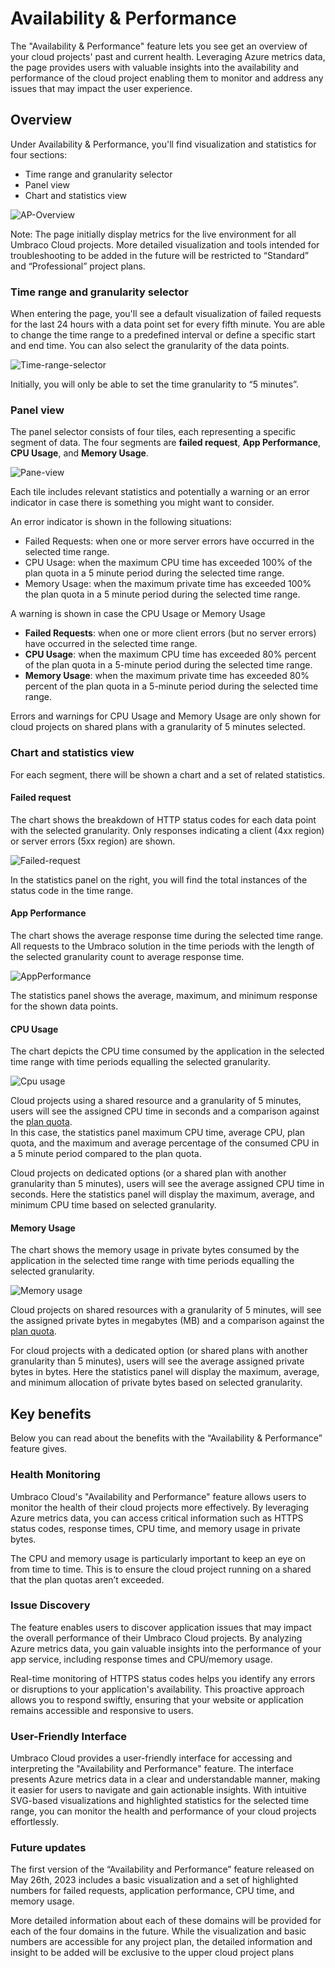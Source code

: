 # Availability & Performance


The "Availability & Performance" feature lets you see get an overview of your cloud projects' past and current health. Leveraging Azure metrics data, the page provides users with valuable insights into the availability and performance of the cloud project enabling them to monitor and address any issues that may impact the user experience.

## Overview

Under Availability & Performance, you'll find visualization and statistics for four sections:

- Time range and granularity selector
- Panel view
- Chart and statistics view

![AP-Overview](../images/AP-Overview.png)

Note: The page initially display metrics for the live environment for all Umbraco Cloud projects. More detailed visualization and tools intended for troubleshooting to be added in the future will be restricted to “Standard” and “Professional” project plans.

### Time range and granularity selector

When entering the page, you'll see a default visualization of failed requests for the last 24 hours with a data point set for every fifth minute. You are able to change the time range to a predefined interval or define a specific start and end time. You can also select the granularity of the data points.

![Time-range-selector](../images/AP-time-range-selector.png)

Initially, you will only be able to set the time granularity to “5 minutes”.

### Panel view

The panel selector consists of four tiles, each representing a specific segment of data. The four segments are **failed request**, **App Performance**, **CPU Usage**, and **Memory Usage**.

![Pane-view](../images/AP-Panel-Selector.png)

Each tile includes relevant statistics and potentially a warning or an error indicator in case there is something you might want to consider.

An error indicator is shown in the following situations:
- Failed Requests: when one or more server errors have occurred in the selected time range.
- CPU Usage: when the maximum CPU time has exceeded 100% of the plan quota in a 5 minute period during the selected time range.
- Memory Usage: when the maximum private time has exceeded 100% the plan quota in a 5 minute period during the selected time range.

A warning is shown in case the CPU Usage or Memory Usage
- **Failed Requests**: when one or more client errors (but no server errors) have occurred in the selected time range.
- **CPU Usage**: when the maximum CPU time has exceeded 80% percent of the plan quota in a 5-minute period during the selected time range.
- **Memory Usage**: when the maximum private time has exceeded 80% percent of the plan quota in a 5-minute period during the selected time range.

Errors and warnings for CPU Usage and Memory Usage are only shown for cloud projects on shared plans with a granularity of 5 minutes selected.

### Chart and statistics view

For each segment, there will be shown a chart and a set of related statistics.

#### Failed request
The chart shows the breakdown of HTTP status codes for each data point with the selected granularity. Only responses indicating a client (4xx region) or server errors (5xx region) are shown.

![Failed-request](../images/AP-1-FailedRequests.png)

In the statistics panel on the right, you will find the total instances of the status code in the time range.

#### App Performance
The chart shows the average response time during the selected time range. All requests to the Umbraco solution in the time periods with the length of the selected granularity count to average response time.

![AppPerformance](../images/AP-2-AppPerformance.png)

The statistics panel shows the average, maximum, and minimum response for the shown data points.

#### CPU Usage
The chart depicts the CPU time consumed by the application in the selected time range with time periods equalling the selected granularity.

![Cpu usage](../images/AP-3-CpuUsage2.png)

Cloud projects using a shared resource and a granularity of 5 minutes, users will see the assigned CPU time in seconds and a comparison against the [plan quota](https://docs.umbraco.com/umbraco-cloud/getting-started/umbraco-cloud-plans).  
In this case, the statistics panel maximum CPU time, average CPU, plan quota, and the maximum and average percentage of the consumed CPU in a 5 minute period compared to the plan quota.

Cloud projects on dedicated options (or a shared plan with another granularity than 5 minutes), users will see the average assigned CPU time in seconds.
Here the statistics panel will display the maximum, average, and minimum CPU time based on selected granularity.

#### Memory Usage
The chart shows the memory usage in private bytes consumed by the application in the selected time range with time periods equalling the selected granularity.

![Memory usage](../images/AP-4-MemoryUsage.png)

Cloud projects on shared resources with a granularity of 5 minutes, will see the assigned private bytes in megabytes (MB) and a comparison against the [plan quota](https://docs.umbraco.com/umbraco-cloud/getting-started/umbraco-cloud-plans).

For cloud projects with a dedicated option (or shared plans with another granularity than 5 minutes), users will see the average assigned private bytes in bytes.
Here the statistics panel will display the maximum, average, and minimum allocation of private bytes based on selected granularity.

## Key benefits
Below you can read about the benefits with the “Availability & Performance” feature gives.

### Health Monitoring
Umbraco Cloud's "Availability and Performance" feature allows users to monitor the health of their cloud projects more effectively. By leveraging Azure metrics data, you can access critical information such as HTTPS status codes, response times, CPU time, and memory usage in private bytes.

 The CPU and memory usage is particularly important to keep an eye on from time to time. 
 This is to ensure the cloud project running on a shared that the plan quotas aren’t exceeded.

### Issue Discovery
The feature enables users to discover application issues that may impact the overall performance of their Umbraco Cloud projects. By analyzing Azure metrics data, you gain valuable insights into the performance of your app service, including response times and CPU/memory usage.

Real-time monitoring of HTTPS status codes helps you identify any errors or disruptions to your application's availability. This proactive approach allows you to respond swiftly, ensuring that your website or application remains accessible and responsive to users.

### User-Friendly Interface
Umbraco Cloud provides a user-friendly interface for accessing and interpreting the "Availability and Performance" feature. The interface presents Azure metrics data in a clear and understandable manner, making it easier for users to navigate and gain actionable insights. With intuitive SVG-based visualizations and highlighted statistics for the selected time range, you can monitor the health and performance of your cloud projects effortlessly.

### Future updates
The first version of the “Availability and Performance” feature released on May 26th, 2023 includes a basic visualization and a set of highlighted numbers for failed requests, application performance, CPU time, and memory usage.

More detailed information about each of these domains will be provided for each of the four domains in the future. While the visualization and basic numbers are accessible for any project plan, the detailed information and insight to be added will be exclusive to the upper cloud project plans
